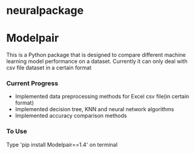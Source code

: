 # neuralpackage
# Modelpair

This is a Python package that is designed to compare different machine learning model performance on a dataset. Currently it can only deal with csv file dataset in a certain format

### Current Progress
* Implemented data preprocessing methods for Excel csv file(in certain format)
* Implemented decision tree, KNN and neural network algorithms
* Implemented accuracy comparison methods

### To Use
Type 'pip install Modelpair==1.4' on terminal


